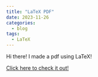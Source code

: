 ```yaml
---
title: "LaTeX PDF"
date: 2023-11-26
categories:
  - blog
tags:
  - LaTeX
---
```


Hi there! I made a pdf using LaTeX!

[Click here to check it out!](/eportfolio/assets/LaTeX.pdf)